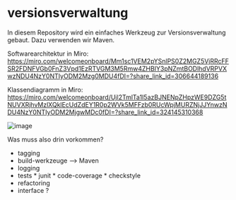 # versionsverwaltung
In diesem Repository wird ein einfaches Werkzeug zur Versionsverwaltung gebaut.
Dazu verwenden wir Maven.

Softwarearchitektur in Miro:
https://miro.com/welcomeonboard/Mm1sc1VEM2pYSnlPS0Z2MGZ5VjRRcFFSR2FDNFVGb0FnZ3Vpd1EzRTVGM3M5Rmw4ZHBIY3pNZmtBODlhdVRPVXwzNDU4NzY0NTIyODM2Mzg0MDU4fDI=?share_link_id=306644189136

Klassendiagramm in Miro:
https://miro.com/welcomeonboard/Ujl2TmlTa1I5azBJNENpZHpzWE9DZG5tNUVXRjhvMzlXQklEcUdZdEY1R0p2WVk5MFFzb0RUcWpjMURZNjJJYnwzNDU4NzY0NTIyODM2MjgwMDc0fDI=?share_link_id=324145310368

![image](https://user-images.githubusercontent.com/83819816/211026714-b1a4b8c0-4c0a-4dde-9c76-680a94e0b9e7.png)

Was muss also drin vorkommen?
* tagging
* build-werkzeuge --> Maven
* logging
* tests
	  * junit
	  * code-coverage
	  * checkstyle
* refactoring
* interface ?
